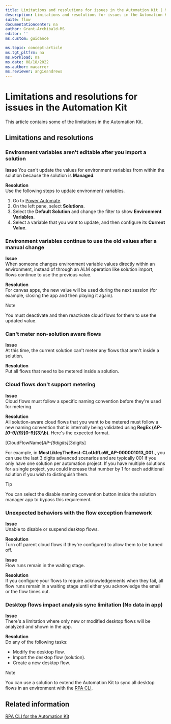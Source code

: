 ```yaml
---
title: Limitations and resolutions for issues in the Automation Kit | Microsoft Docs
description: Limitations and resolutions for issues in the Automation Kit.
suite: flow
documentationcenter: na
author: Grant-Archibald-MS
editor: ''
ms.custom: guidance

ms.topic: concept-article
ms.tgt_pltfrm: na
ms.workload: na
ms.date: 08/18/2022
ms.author: macarrer
ms.reviewer: angieandrews
---
```


# Limitations and resolutions for issues in the Automation Kit

This article contains some of the limitations in the Automation Kit.

## Limitations and resolutions

### Environment variables aren't editable after you import a solution

**Issue**
You can't update the values for environment variables from within the solution because the solution is **Managed**.

**Resolution**  
Use the following steps to update environment variables.

1. Go to [Power Automate](https://make.powerautomate.com).
1. On the left pane, select **Solutions**.
1. Select the **Default Solution** and change the filter to show **Environment Variables**.
1. Select a variable that you want to update, and then configure its **Current Value**.

### Environment variables continue to use the old values after a manual change

**Issue**  
When someone changes environment variable values directly within an environment, instead of through an ALM operation like solution import, flows continue to use the previous value.

**Resolution**  
For canvas apps, the new value will be used during the next session (for example, closing the app and then playing it again).

>[!NOTE]
>You must deactivate and then reactivate cloud flows for them to use the updated value.

### Can't meter non-solution aware flows

**Issue**  
At this time, the current solution can't meter any flows that aren't inside a solution.

**Resolution**  
Put all flows that need to be metered inside a solution.

### Cloud flows don't support metering

**Issue**  
Cloud flows must follow a specific naming convention before they're used for metering.

**Resolution**  
All solution-aware cloud flows that you want to be metered must follow a new naming convention that is internally being validated using **RegEx (_AP-[0-9]{9}_[0-9]{3}\\b)**. Here's the expected format.

   [CloudFlowName]_AP-[9digits]_[3digits]

For example, in **MostLikleyTheBest-CLoUdfLoW_AP-000001013_001.**, you can use the last 3 digits advanced scenarios and are typically 001 if you only have one solution per automation project. If you have multiple solutions for a single project, you could increase that number by 1 for each additional solution if you wish to distinguish them.

>[!TIP]
>You can select the disable naming convention button inside the solution manager app to bypass this requirement.

### Unexpected behaviors with the flow exception framework

**Issue**  
Unable to disable or suspend desktop flows.

**Resolution**  
Turn off parent cloud flows if they're configured to allow them to be turned off.

**Issue**  
Flow runs remain in the waiting stage.

**Resolution**  
If you configure your flows to require acknowledgements when they fail, all flow runs remain in a waiting stage until either you acknowledge the email or the flow times out.

### Desktop flows impact analysis sync limitation (No data in app)

**Issue**  
There's a limitation where only new or modified desktop flows will be analyzed and shown in the app.

**Resolution**  
Do any of the following tasks:

- Modify the desktop flow.
- Import the desktop flow (solution).
- Create a new desktop flow.

>[!NOTE]
>You can use a solution to extend the Automation Kit to sync all desktop flows in an environment with the [RPA CLI](https://aka.ms/rpacli).

## Related information

[RPA CLI for the Automation Kit](https://aka.ms/rpaclie)
